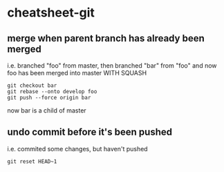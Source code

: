 # cheatsheet-git


## merge when parent branch has already been merged

i.e. branched "foo" from master, then branched "bar" from "foo"
and now foo has been merged into master WITH SQUASH

```
git checkout bar
git rebase --onto develop foo
git push --force origin bar
```

now bar is a child of master



## undo commit before it's been pushed

i.e. commited some changes, but haven't pushed

```
git reset HEAD~1
```

